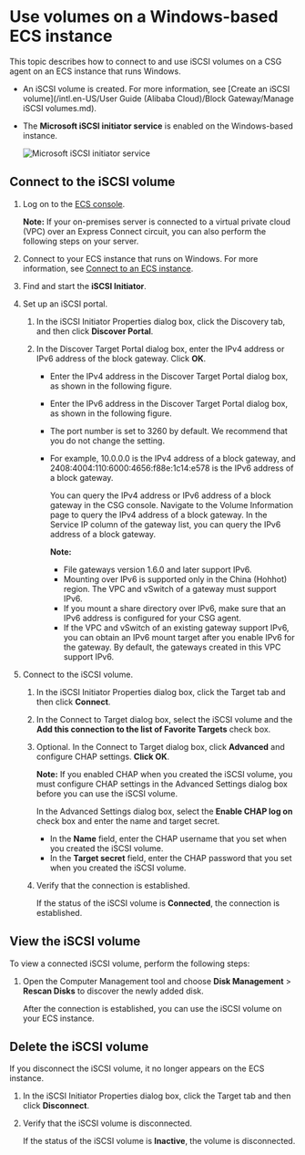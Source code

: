 # Use volumes on a Windows-based ECS instance

This topic describes how to connect to and use iSCSI volumes on a CSG agent on an ECS instance that runs Windows.

-   An iSCSI volume is created. For more information, see [Create an iSCSI volume](/intl.en-US/User Guide (Alibaba Cloud)/Block Gateway/Manage iSCSI volumes.md).
-   The **Microsoft iSCSI initiator service** is enabled on the Windows-based instance.

    ![Microsoft iSCSI initiator service](https://static-aliyun-doc.oss-accelerate.aliyuncs.com/assets/img/en-US/8559830951/p60049.png)


## Connect to the iSCSI volume

1.  Log on to the [ECS console](https://ecs.console.aliyun.com/).

    **Note:** If your on-premises server is connected to a virtual private cloud \(VPC\) over an Express Connect circuit, you can also perform the following steps on your server.

2.  Connect to your ECS instance that runs on Windows. For more information, see [Connect to an ECS instance]().

3.  Find and start the **iSCSI Initiator**.

4.  Set up an iSCSI portal.

    1.  In the iSCSI Initiator Properties dialog box, click the Discovery tab, and then click **Discover Portal**.

    2.  In the Discover Target Portal dialog box, enter the IPv4 address or IPv6 address of the block gateway. Click **OK**.

        -   Enter the IPv4 address in the Discover Target Portal dialog box, as shown in the following figure.
        -   Enter the IPv6 address in the Discover Target Portal dialog box, as shown in the following figure.
        -   The port number is set to 3260 by default. We recommend that you do not change the setting.
        -   For example, 10.0.0.0 is the IPv4 address of a block gateway, and 2408:4004:110:6000:4656:f88e:1c14:e578 is the IPv6 address of a block gateway.

            You can query the IPv4 address or IPv6 address of a block gateway in the CSG console. Navigate to the Volume Information page to query the IPv4 address of a block gateway. In the Service IP column of the gateway list, you can query the IPv6 address of a block gateway.

            **Note:**

            -   File gateways version 1.6.0 and later support IPv6.
            -   Mounting over IPv6 is supported only in the China \(Hohhot\) region. The VPC and vSwitch of a gateway must support IPv6.
            -   If you mount a share directory over IPv6, make sure that an IPv6 address is configured for your CSG agent.
            -   If the VPC and vSwitch of an existing gateway support IPv6, you can obtain an IPv6 mount target after you enable IPv6 for the gateway. By default, the gateways created in this VPC support IPv6.
5.  Connect to the iSCSI volume.

    1.  In the iSCSI Initiator Properties dialog box, click the Target tab and then click **Connect**.

    2.  In the Connect to Target dialog box, select the iSCSI volume and the **Add this connection to the list of Favorite Targets** check box.

    3.  Optional. In the Connect to Target dialog box, click **Advanced** and configure CHAP settings. **Click OK**.

        **Note:** If you enabled CHAP when you created the iSCSI volume, you must configure CHAP settings in the Advanced Settings dialog box before you can use the iSCSI volume.

        In the Advanced Settings dialog box, select the **Enable CHAP log on** check box and enter the name and target secret.

        -   In the **Name** field, enter the CHAP username that you set when you created the iSCSI volume.
        -   In the **Target secret** field, enter the CHAP password that you set when you created the iSCSI volume.
    4.  Verify that the connection is established.

        If the status of the iSCSI volume is **Connected**, the connection is established.


## View the iSCSI volume

To view a connected iSCSI volume, perform the following steps:

1.  Open the Computer Management tool and choose **Disk Management** \> **Rescan Disks** to discover the newly added disk.

    After the connection is established, you can use the iSCSI volume on your ECS instance.


## Delete the iSCSI volume

If you disconnect the iSCSI volume, it no longer appears on the ECS instance.

1.  In the iSCSI Initiator Properties dialog box, click the Target tab and then click **Disconnect**.

2.  Verify that the iSCSI volume is disconnected.

    If the status of the iSCSI volume is **Inactive**, the volume is disconnected.



